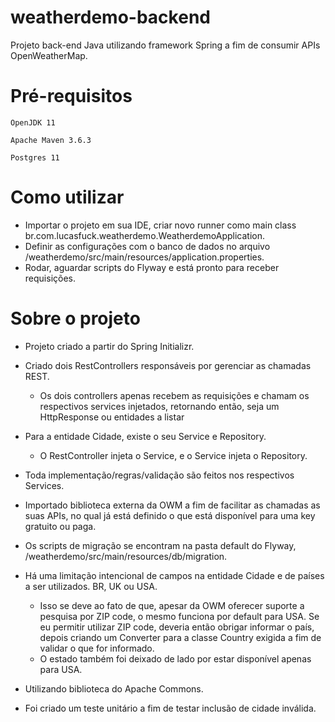 # weatherdemo-backend

Projeto back-end Java utilizando framework Spring a fim de consumir APIs OpenWeatherMap.

# Pré-requisitos

```
OpenJDK 11
```

```
Apache Maven 3.6.3
```

```
Postgres 11
```

# Como utilizar

- Importar o projeto em sua IDE, criar novo runner como main class br.com.lucasfuck.weatherdemo.WeatherdemoApplication.
- Definir as configurações com o banco de dados no arquivo /weatherdemo/src/main/resources/application.properties.
- Rodar, aguardar scripts do Flyway e está pronto para receber requisições.

# Sobre o projeto

- Projeto criado a partir do Spring Initializr.

- Criado dois RestControllers responsáveis por gerenciar as chamadas REST.
	- Os dois controllers apenas recebem as requisições e chamam os respectivos services injetados, retornando então, seja um HttpResponse ou entidades a listar

- Para a entidade Cidade, existe o seu Service e Repository.
	- O RestController injeta o Service, e o Service injeta o Repository.

- Toda implementação/regras/validação são feitos nos respectivos Services.

- Importado biblioteca externa da OWM a fim de facilitar as chamadas as suas APIs, no qual já está definido o que está disponível para uma key gratuito ou paga.

- Os scripts de migração se encontram na pasta default do Flyway, /weatherdemo/src/main/resources/db/migration.

- Há uma limitação intencional de campos na entidade Cidade e de países a ser utilizados. BR, UK ou USA.
	- Isso se deve ao fato de que, apesar da OWM oferecer suporte a pesquisa por ZIP code, o mesmo funciona por default para USA. Se eu permitir utilizar ZIP code, deveria então obrigar informar o país, depois criando um Converter para a classe Country exigida a fim de validar o que for informado.
	- O estado também foi deixado de lado por estar disponível apenas para USA.

- Utilizando biblioteca do Apache Commons.

- Foi criado um teste unitário a fim de testar inclusão de cidade inválida.

